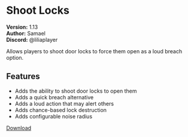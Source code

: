 # Shoot Locks

**Version:** 1.13  
**Author:** Samael  
**Discord:** @liliaplayer  

Allows players to shoot door locks to force them open as a loud breach option.

## Features

- Adds the ability to shoot door locks to open them
- Adds a quick breach alternative
- Adds a loud action that may alert others
- Adds chance-based lock destruction
- Adds configurable noise radius

[Download](https://github.com/LiliaFramework/Modules/raw/refs/heads/gh-pages/shootlock.zip)
